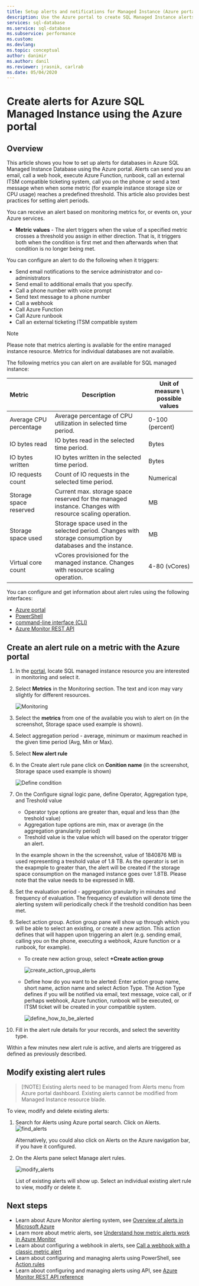 ```yaml
---
title: Setup alerts and notifications for Managed Instance (Azure portal)
description: Use the Azure portal to create SQL Managed Instance alerts, which can trigger notifications or automation when the conditions you specify are met.
services: sql-database
ms.service: sql-database
ms.subservice: performance
ms.custom: 
ms.devlang: 
ms.topic: conceptual
author: danimir
ms.author: danil
ms.reviewer: jrasnik, carlrab
ms.date: 05/04/2020
---
```

# Create alerts for Azure SQL Managed Instance using the Azure portal

## Overview

This article shows you how to set up alerts for databases in Azure SQL Managed Instance Database using the Azure portal. Alerts can send you an email, call a web hook, execute Azure Function, runbook, call an external ITSM compatible ticketing system, call you on the phone or send a text message when when some metric (for example instance storage size or CPU usage) reaches a predefined threshold. This article also provides best practices for setting alert periods.

You can receive an alert based on monitoring metrics for, or events on, your Azure services.

* **Metric values** - The alert triggers when the value of a specified metric crosses a threshold you assign in either direction. That is, it triggers both when the condition is first met and then afterwards when that condition is no longer being met.

You can configure an alert to do the following when it triggers:

* Send email notifications to the service administrator and co-administrators
* Send email to additional emails that you specify.
* Call a phone number with voice prompt
* Send text message to a phone number
* Call a webhook
* Call Azure Function
* Call Azure runbook
* Call an external ticketing ITSM compatible system

> [!NOTE]
> Please note that metrics alerting is available for the entire managed instance resource. Metrics for individual databases are not available.

The following metrics you can alert on are available for SQL managed instance:

| Metric | Description | Unit of measure \ possible values |
| :--------- | --------------------- | ----------- |
| Average CPU percentage | Average percentage of CPU utilization in selected time period. | 0-100 (percent) |
| IO bytes read | IO bytes read in the selected time period. | Bytes |
| IO bytes written | IO bytes written in the selected time period. | Bytes |
| IO requests count | Count of IO requests in the selected time period. | Numerical |
| Storage space reserved | Current max. storage space reserved for the managed instance. Changes with resource scaling operation. | MB |
| Storage space used | Storage space used in the selected period. Changes with storage consumption by databases and the instance. | MB |
| Virtual core count | vCores provisioned for the managed instance. Changes with resource scaling operation. | 4-80 (vCores) |

You can configure and get information about alert rules using the following interfaces:

* [Azure portal](../monitoring-and-diagnostics/insights-alerts-portal.md)
* [PowerShell](../azure-monitor/platform/alerts-classic-portal.md)
* [command-line interface (CLI)](../azure-monitor/platform/alerts-classic-portal.md)
* [Azure Monitor REST API](https://msdn.microsoft.com/library/azure/dn931945.aspx)

## Create an alert rule on a metric with the Azure portal

1. In the [portal](https://portal.azure.com/), locate SQL managed instance resource you are interested in monitoring and select it.

2. Select **Metrics** in the Monitoring section. The text and icon may vary slightly for different resources.  

   ![Monitoring](media/sql-database-managed-instance-alerts/managed-instance-alerting-menu-annotated.png)
  
3. Select the **metrics** from one of the available you wish to alert on (in the screenshot, Storage space used example is shown).

4. Select aggregation period - average, minimum or maximum reached in the given time period (Avg, Min or Max). 

5. Select **New alert rule**

6. In the Create alert rule pane click on **Conition name** (in the screenshot, Storage space used example is shown)

   ![Define condition](media/sql-database-managed-instance-alerts/manged-instance-create-metrics-alert-annotated.png)

7. On the Configure signal logic pane, define Operator, Aggregation type, and Treshold value

   * Operator type options are greater than, equal and less than (the treshold value)
   * Aggregation tupe options are min, max or average (in the aggregation granularity period)
   * Treshold value is the value which will based on the operator trigger an alert.
   
   In the example shown in the the screenshot, value of 1840876 MB is used representing a treshold value of 1.8 TB. As the operator is set in the exapmple to greater than, the alert will be created if the storage space consumption on the managed instance goes over 1.8TB. Please note that the value needs to be expressed in MB.

8. Set the evaluation period - aggregation granularity in minutes and frequency of evaluation. The frequency of evalution will denote time the alerting system will periodically check if the treshold condition has been met.

9. Select action group. Action group pane will show up through which you will be able to select an existing, or create a new action. This action defines that will happen upon triggering an alert (e.g. sending email, calling you on the phone, executing a webhook, Azure function or a runbook, for example).

   * To create new action group, select **+Create action group**

      ![create_action_group_alerts](media/sql-database-managed-instance-alerts/managed-instance-alert-create-action-group-annotated.png)
   
   * Define how do you want to be alerted: Enter action group name, short name, action name and select Action Type. The Action Type defines if you will be notified via email, text message, voice call, or if perhaps webhook, Azure function, runbook will be executed, or ITSM ticket will be created in your compatible system.

      ![define_how_to_be_alerted](media/sql-database-managed-instance-alerts/managed-instance-alerts-add-action-group-annotated.png)

10. Fill in the alert rule details for your records, and select the severitity type.

Within a few minutes new alert rule is active, and alerts are triggered as defined as previously described.

## Modify existing alert rules

> [!NOTE] Existing alerts need to be managed from Alerts menu from Azure portal dashboard. Existing alerts cannot be modified from Managed Instance resource blade.

To view, modify and delete existing alerts:

1. Search for Alerts using Azure portal search. Click on Alerts.
   ![find_alerts](media/sql-database-managed-instance-alerts/managed-instance-edit-alerts-browse-annotated.png)

   Alternatively, you could also click on Alerts on the Azure navigation bar, if you have it configured.

2. On the Alerts pane select Manage alert rules.

   ![modify_alerts](media/sql-database-managed-instance-alerts/managed-instance-managed-alert-rules-annotated.png)

   List of existing alerts will show up. Select an individual existing alert rule to view, modify or delete it.

## Next steps

* Learn about Azure Monitor alerting system, see [Overview of alerts in Microsoft Azure](../azure-monitor/platform/alerts-overview.md)
* Learn more about metric alerts, see [Understand how metric alerts work in Azure Monitor](../azure-monitor/platform/alerts-metric-overview.md)
* Learn about configuring a webhook in alerts, see [Call a webhook with a classic metric alert](../azure-monitor/platform/alerts-webhooks.md)
* Learn about configuring and managing alerts using PowerShell, see [Action rules](https://docs.microsoft.com/powershell/module/az.monitor/add-azmetricalertrulev2)
* Learn about configuring and managing alerts using API, see [Azure Monitor REST API reference](https://docs.microsoft.com/rest/api/monitor/) 
